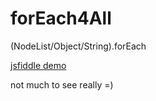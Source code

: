 forEach4All
===========

(NodeList/Object/String).forEach

[jsfiddle demo](http://jsfiddle.net/gcochez/PLfe9/)

not much to see really =)